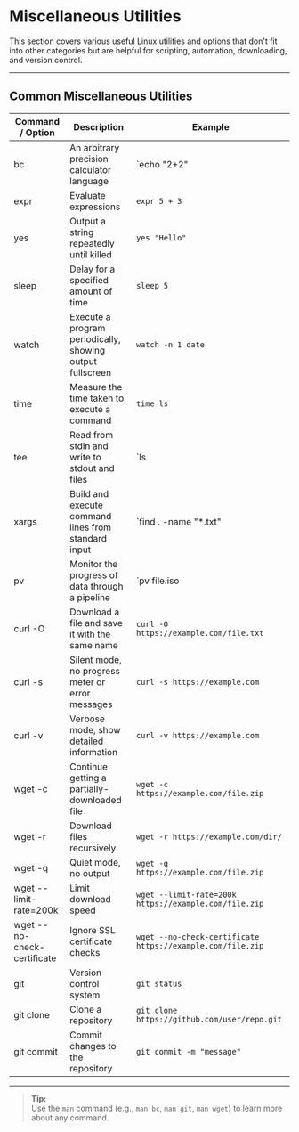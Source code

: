 # Miscellaneous Utilities

This section covers various useful Linux utilities and options that don't fit into other categories but are helpful for scripting, automation, downloading, and version control.

---

## Common Miscellaneous Utilities

| Command / Option                | Description                                              | Example                                 |
|---------------------------------|----------------------------------------------------------|-----------------------------------------|
| bc                              | An arbitrary precision calculator language               | `echo "2+2" | bc`                       |
| expr                            | Evaluate expressions                                    | `expr 5 + 3`                            |
| yes                             | Output a string repeatedly until killed                  | `yes "Hello"`                           |
| sleep                           | Delay for a specified amount of time                     | `sleep 5`                               |
| watch                           | Execute a program periodically, showing output fullscreen| `watch -n 1 date`                       |
| time                            | Measure the time taken to execute a command              | `time ls`                               |
| tee                             | Read from stdin and write to stdout and files            | `ls | tee files.txt`                     |
| xargs                           | Build and execute command lines from standard input      | `find . -name "*.txt" | xargs rm`       |
| pv                              | Monitor the progress of data through a pipeline          | `pv file.iso | dd of=/dev/null`          |
| curl -O                         | Download a file and save it with the same name           | `curl -O https://example.com/file.txt`  |
| curl -s                         | Silent mode, no progress meter or error messages         | `curl -s https://example.com`           |
| curl -v                         | Verbose mode, show detailed information                  | `curl -v https://example.com`           |
| wget -c                         | Continue getting a partially-downloaded file             | `wget -c https://example.com/file.zip`  |
| wget -r                         | Download files recursively                               | `wget -r https://example.com/dir/`      |
| wget -q                         | Quiet mode, no output                                    | `wget -q https://example.com/file.zip`  |
| wget --limit-rate=200k          | Limit download speed                                     | `wget --limit-rate=200k https://example.com/file.zip` |
| wget --no-check-certificate     | Ignore SSL certificate checks                            | `wget --no-check-certificate https://example.com/file.zip` |
| git                             | Version control system                                   | `git status`                            |
| git clone                       | Clone a repository                                       | `git clone https://github.com/user/repo.git` |
| git commit                      | Commit changes to the repository                         | `git commit -m "message"`               |

---

> **Tip:**  
> Use the `man` command (e.g., `man bc`, `man git`, `man wget`) to learn more about any command.